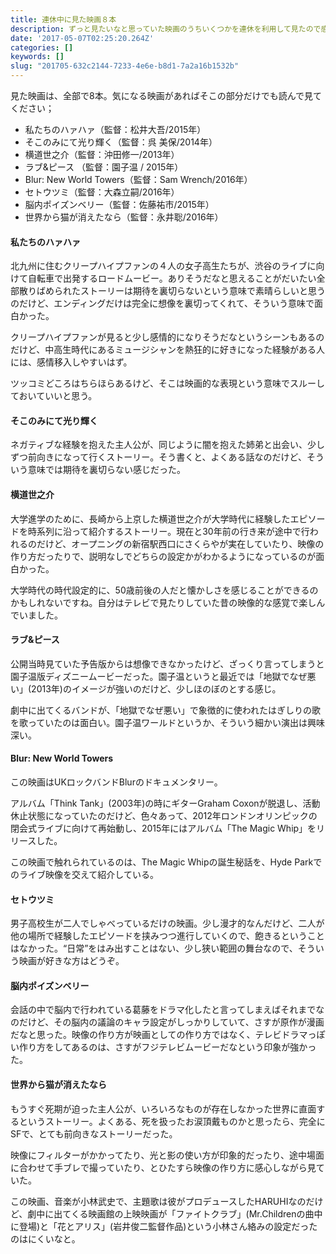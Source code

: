 ```yaml
---
title: 連休中に見た映画８本
description: ずっと見たいなと思っていた映画のうちいくつかを連休を利用して見たので感想を簡単に書き記しておく
date: '2017-05-07T02:25:20.264Z'
categories: []
keywords: []
slug: "201705-632c2144-7233-4e6e-b8d1-7a2a16b1532b"
---
```

見た映画は、全部で8本。気になる映画があればそこの部分だけでも読んで見てください；

*   私たちのハァハァ（監督：松井大吾/2015年）
*   そこのみにて光り輝く（監督：呉 美保/2014年）
*   横道世之介（監督：沖田修一/2013年）
*   ラブ&ピース （監督：園子温 / 2015年）
*   Blur: New World Towers（監督：Sam Wrench/2016年）
*   セトウツミ（監督：大森立嗣/2016年）
*   脳内ポイズンベリー（監督：佐藤祐市/2015年）
*   世界から猫が消えたなら（監督：永井聡/2016年）

#### 私たちのハァハァ

北九州に住むクリープハイプファンの４人の女子高生たちが、渋谷のライブに向けて自転車で出発するロードムービー。ありそうだなと思えることがだいたい全部散りばめられたストーリーは期待を裏切らないという意味で素晴らしいと思うのだけど、エンディングだけは完全に想像を裏切ってくれて、そういう意味で面白かった。

クリープハイプファンが見ると少し感情的になりそうだなというシーンもあるのだけど、中高生時代にあるミュージシャンを熱狂的に好きになった経験がある人には、感情移入しやすいはず。

ツッコミどころはちらほらあるけど、そこは映画的な表現という意味でスルーしておいていいと思う。

#### そこのみにて光り輝く

ネガティブな経験を抱えた主人公が、同じように闇を抱えた姉弟と出会い、少しずつ前向きになって行くストーリー。そう書くと、よくある話なのだけど、そういう意味では期待を裏切らない感じだった。

#### 横道世之介

大学進学のために、長崎から上京した横道世之介が大学時代に経験したエピソードを時系列に沿って紹介するストーリー。現在と30年前の行き来が途中で行われるのだけど、オープニングの新宿駅西口にさくらやが実在していたり、映像の作り方だったりで、説明なしでどちらの設定かがわかるようになっているのが面白かった。

大学時代の時代設定的に、50歳前後の人だと懐かしさを感じることができるのかもしれないですね。自分はテレビで見たりしていた昔の映像的な感覚で楽しんでいました。

#### ラブ&ピース

公開当時見ていた予告版からは想像できなかったけど、ざっくり言ってしまうと園子温版ディズニームービーだった。園子温というと最近では「地獄でなぜ悪い」(2013年)のイメージが強いのだけど、少しほのぼのとする感じ。

劇中に出てくるバンドが、「地獄でなぜ悪い」で象徴的に使われたはぎしりの歌を歌っていたのは面白い。園子温ワールドというか、そういう細かい演出は興味深い。

#### Blur: New World Towers

この映画はUKロックバンドBlurのドキュメンタリー。

アルバム「Think Tank」(2003年)の時にギターGraham Coxonが脱退し、活動休止状態になっていたのだけど、色々あって、2012年ロンドンオリンピックの閉会式ライブに向けて再始動し、2015年にはアルバム「The Magic Whip」をリリースした。

この映画で触れられているのは、The Magic Whipの誕生秘話を、Hyde Parkでのライブ映像を交えて紹介している。

#### セトウツミ

男子高校生が二人でしゃべっているだけの映画。少し漫才的なんだけど、二人が他の場所で経験したエピソードを挟みつつ進行していくので、飽きるということはなかった。“日常”をはみ出すことはない、少し狭い範囲の舞台なので、そういう映画が好きな方はどうぞ。

#### 脳内ポイズンベリー

会話の中で脳内で行われている葛藤をドラマ化したと言ってしまえばそれまでなのだけど、その脳内の議論のキャラ設定がしっかりしていて、さすが原作が漫画だなと思った。映像の作り方が映画としての作り方ではなく、テレビドラマっぽい作り方をしてあるのは、さすがフジテレビムービーだなという印象が強かった。

#### 世界から猫が消えたなら

もうすぐ死期が迫った主人公が、いろいろなものが存在しなかった世界に直面するというストーリー。よくある、死を扱ったお涙頂戴ものかと思ったら、完全にSFで、とても前向きなストーリーだった。

映像にフィルターがかかってたり、光と影の使い方が印象的だったり、途中場面に合わせて手ブレで撮っていたり、とひたすら映像の作り方に感心しながら見ていた。

この映画、音楽が小林武史で、主題歌は彼がプロデュースしたHARUHIなのだけど、劇中に出てくる映画館の上映映画が「ファイトクラブ」(Mr.Childrenの曲中に登場)と「花とアリス」(岩井俊二監督作品)という小林さん絡みの設定だったのはにくいなと。